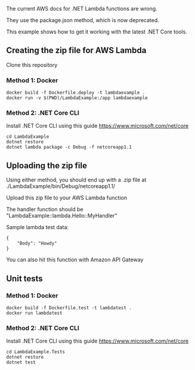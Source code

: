 The current AWS docs for .NET Lambda functions are wrong. 

They use the package.json method, which is now deprecated.

This example shows how to get it working with the latest .NET Core tools.

## Creating the zip file for AWS Lambda

Clone this repository

### Method 1: Docker

```
docker build -f Dockerfile.deploy -t lambdaexample .
docker run -v $(PWD)/LambdaExample:/app lambdaexample
```

### Method 2: .NET Core CLI
Install .NET Core CLI using this guide https://www.microsoft.com/net/core

```
cd LambdaExample
dotnet restore
dotnet lambda package -c Debug -f netcoreapp1.1
```

## Uploading the zip file

Using either method, you should end up with a .zip file at ./LambdaExample/bin/Debug/netcoreapp1.1/

Upload this zip file to your AWS Lambda function

The handler function should be "LambdaExample::lambda.Hello::MyHandler"

Sample lambda test data:

```
{
    "Body": "Howdy"
}
```

You can also hit this function with Amazon API Gateway

## Unit tests

### Method 1: Docker

```
docker build -f Dockerfile.test -t lambdatest .
docker run lambdatest
```

### Method 2: .NET Core CLI
Install .NET Core CLI using this guide https://www.microsoft.com/net/core

```
cd LambdaExample.Tests
dotnet restore
dotnet test
```